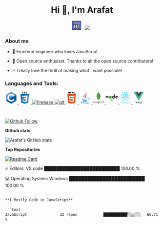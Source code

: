 

<h1 align="center">Hi 👋, I'm Arafat</h1>


<div align='center'>
  <p align='center'>
    <a href="https://www.linkedin.com/in/taehyun-hwang-876631201"><img height="30" src="https://raw.githubusercontent.com/8bithemant/8bithemant/master/linkedin.png?raw=true"></a>&nbsp;&nbsp;
<!--     <a href="https://x.com/ArafatAnjan"><img height="30" src="https://raw.githubusercontent.com/8bithemant/8bithemant/master/twitter.png?raw=true"></a>&nbsp;&nbsp; -->
    <a href="mailto:eeht1717@gmail.com.io"><img height="30" src="https://th.bing.com/th/id/OIP.9sT4UWsRfFiy6vPydv3_-QHaHO?pid=ImgDet&rs=1"></a>&nbsp;&nbsp;
  </p>
</div>

### About me

* 🎨 Frontend engineer who loves JavaScript.

* 🎁 Open source enthusiast. Thanks to all the open source contributors!

* 🔥 I really love the thrill of making what I want possible!


<h3 align="left">Languages and Tools:</h3>
<p align="left"> <a href="https://www.cprogramming.com/" target="_blank"> <img src="https://raw.githubusercontent.com/devicons/devicon/master/icons/c/c-original.svg" alt="c" width="40" height="40"/> </a>  <a href="https://www.w3schools.com/css/" target="_blank"> <img src="https://raw.githubusercontent.com/devicons/devicon/master/icons/css3/css3-original-wordmark.svg" alt="css3" width="40" height="40"/> </a> <a href="https://firebase.google.com/" target="_blank"> <img src="https://www.vectorlogo.zone/logos/firebase/firebase-icon.svg" alt="firebase" width="40" height="40"/> </a>  <a href="https://git-scm.com/" target="_blank"> <img src="https://www.vectorlogo.zone/logos/git-scm/git-scm-icon.svg" alt="git" width="40" height="40"/> </a>   <a href="https://www.w3.org/html/" target="_blank"> <img src="https://raw.githubusercontent.com/devicons/devicon/master/icons/html5/html5-original-wordmark.svg" alt="html5" width="40" height="40"/> </a> <a href="https://www.java.com" target="_blank"> <img src="https://raw.githubusercontent.com/devicons/devicon/master/icons/java/java-original.svg" alt="java" width="40" height="40"/> </a>  <a href="https://www.mongodb.com/" target="_blank"> <img src="https://raw.githubusercontent.com/devicons/devicon/master/icons/mongodb/mongodb-original-wordmark.svg" alt="mongodb" width="40" height="40"/> </a>  </a> <a href="https://nodejs.org" target="_blank"> <img src="https://raw.githubusercontent.com/devicons/devicon/master/icons/nodejs/nodejs-original-wordmark.svg" alt="nodejs" width="40" height="40"/> </a>   <a href="https://reactjs.org/" target="_blank"> <img src="https://raw.githubusercontent.com/devicons/devicon/master/icons/react/react-original-wordmark.svg" alt="react" width="40" height="40"/> </a> <a href="https://vuejs.org/" target="_blank"> <img src="https://raw.githubusercontent.com/devicons/devicon/master/icons/vuejs/vuejs-original-wordmark.svg" alt="vuejs" width="40" height="40"/> </a> </p>

<br/>

[![Github Follow](https://img.shields.io/github/followers/arafatanjan?label=Follow%20Me&style=social)](https://github.com/arafatanjan)





<strong>Github stats</strong>

![Arafat's GitHub stats](https://github-readme-stats.vercel.app/api?username=arafatanjan&hide=prs&count_private=true&include_all_commits=true&show_icons=true&theme=swift)





<strong>Top Repositories</strong>

[![Readme Card](https://github-readme-stats.vercel.app/api/pin/?username=arafatanjan&repo=elearningsite-client&theme=swift)](https://github.com/arafatanjan/elearningsite-client)




🔥 Editors: 
VS code                    █████████████████████████   100.00 % 

💻 Operating System: 
Windows                    █████████████████████████   100.00 % 
```

**I Mostly Code in JavaScript** 

```text
JavaScript               32 repos            ███████████░░░░░░   66.71 % 

```

